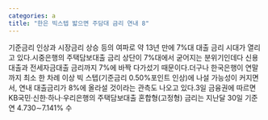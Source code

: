 ```yaml
---
categories: a
title: "한은 빅스텝 밟으면 주담대 금리 연내 8"
---
```

기준금리 인상과 시장금리 상승 등의 여파로 약 13년 만에 7%대 대출 금리 시대가 열리고 있다.시중은행의 주택담보대출 금리 상단이 7%대에서 굳어지는 분위기인데다 신용대출과 전세자금대출 금리까지 7%에 바짝 다가섰기 때문이다.더구나 한국은행이 연말까지 최소 한 차례 이상 빅 스텝(기준금리 0.50%포인트 인상)에 나설 가능성이 커지면서, 연내 대출금리가 8%에 올라설 것이라는 관측도 나오고 있다.3일 금융권에 따르면 KB국민·신한·하나·우리은행의 주택담보대출 혼합형(고정형) 금리는 지난달 30일 기준 연 4.730∼7.141% 수